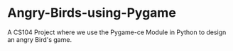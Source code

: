 # Angry-Birds-using-Pygame
A CS104 Project where we use the Pygame-ce Module in Python to design an angry Bird's game.

